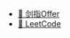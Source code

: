 <!-- 侧边栏 _sidebar.md -->

- [:city_sunrise: 剑指Offer](/剑指Offer/)
- [:city_sunrise: LeetCode](/leetcode/)
